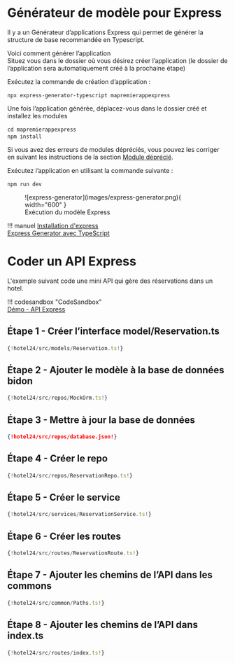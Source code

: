 # Générateur de modèle pour Express  

Il y a un Générateur d’applications Express qui permet de générer la structure de base recommandée en Typescript. 

Voici comment générer l’application  
Situez vous dans le dossier où vous désirez créer l’application (le dossier de l’application sera automatiquement créé à la prochaine étape)  

Exécutez la commande de création d’application :  

``` nodejsrepl title="console"
npx express-generator-typescript mapremierappexpress
```

Une fois l’application générée, déplacez-vous dans le dossier créé et installez les modules  

``` nodejsrepl title="console"
cd mapremierappexpress
npm install 
```

Si vous avez des erreurs de modules dépréciés, vous pouvez les corriger en suivant les instructions de la section [Module déprécié](module_deprecie.md).

Exécutez l’application en utilisant la commande suivante :  

``` nodejsrepl title="console"
npm run dev 
```

<figure markdown>
  ![express-generator](images/express-generator.png){ width="600" }
  <figcaption>Exécution du modèle Express</figcaption>
</figure>

!!! manuel 
    [Installation d'express](https://expressjs.com/fr/starter/installing.html)  
    [Express Generator avec TypeScript](https://github.com/seanpmaxwell/express-generator-typescript)  

# Coder un API Express  

L'exemple suivant code une mini API qui gère des réservations dans un hotel.  

!!! codesandbox "CodeSandbox"  
    [Démo - API Express](https://codesandbox.io/p/sandbox/github/jaixan/developpementweb3/tree/main/code/hotel24)  

## Étape 1 - Créer l’interface model/Reservation.ts  


``` ts title="model/Reservation.ts"
{!hotel24/src/models/Reservation.ts!}

```

## Étape 2 - Ajouter le modèle à la base de données bidon 

``` ts title="repos/MockOrm.ts"
{!hotel24/src/repos/MockOrm.ts!}

```

## Étape 3 - Mettre à jour la base de données  

``` json title="repos/database.json"  
{!hotel24/src/repos/database.json!}
```  

## Étape 4 - Créer le repo  

``` ts title="repos/ReservationRepo.ts"  
{!hotel24/src/repos/ReservationRepo.ts!}

```

## Étape 5 - Créer le service  

``` ts title="services/ReservationService.ts"
{!hotel24/src/services/ReservationService.ts!}

```

## Étape 6 - Créer les routes  

``` ts title="routes/ReservationRoute.ts"
{!hotel24/src/routes/ReservationRoute.ts!}

```

## Étape 7 - Ajouter les chemins de l’API dans les commons  

``` ts title="/common/Paths.ts"
{!hotel24/src/common/Paths.ts!}

```

## Étape 8 - Ajouter les chemins de l’API dans index.ts  

``` ts title="routes/index.ts"
{!hotel24/src/routes/index.ts!}

```